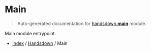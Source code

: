 # Main

> Auto-generated documentation for [handsdown.__main__](https://github.com/vemel/handsdown/blob/master/handsdown/__main__.py) module.

Main module entrypoint.

- [Index](../README.md#modules) / [Handsdown](index.md#handsdown) / Main
